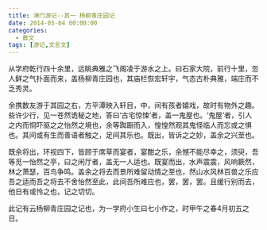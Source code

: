```yaml
---
title: 津门游记--其一 杨柳青庄园记
date: 2014-05-04 00:00:00
categories:
  - 散文
tags: [游记,文言文]
---
```


从学府乾行四十余里，远眺典雅之飞阁凌于游水之上。曰石家大院，前行十里，忽人鲜之气扑面而来，盖杨柳青庄园也，其庙栏恢宏轩宇，气态古朴典雅，端庄而不乏秀灵。

余携数友游于其园之右，方平潭映入轩目，中，间有孩者嬉戏，故时有物外之趣。些许少行，见一苍然诡秘之地，答曰‘古宅惊悚’者，盖一鬼屋也。‘鬼屋’者，引人之内而恫吓驱之之怡然之境也，余等踟蹰而入，惶惶然观其鬼怪临人而忘或之惧也。其间或有生而善语者触之，足间其乐也。既出，皆诉之之妙，盖余之兴至也。

<!-- more -->

既余将出，环视四下，皆顾于席草而宴者，宴酣之乐，余憾不能尽幸之，须臾，吾等觅一怡然之亭，曰之闲厅者，盖无一人适也。既宴而出，水声震震，风响簌然，林之萧瑟，百鸟争鸣。盖余之将去而景所难留动情之至也，然山水风林百兽之乐应吾之适而吾之将去不舍怡然至此，此间吾所难应也，罢，罢，罢。且缓行别而去，他日有或怜之也，记之切切。

此记有云杨柳青庄园之记也，为一学府小生曰七小作之，时甲午之春4月初五之日。